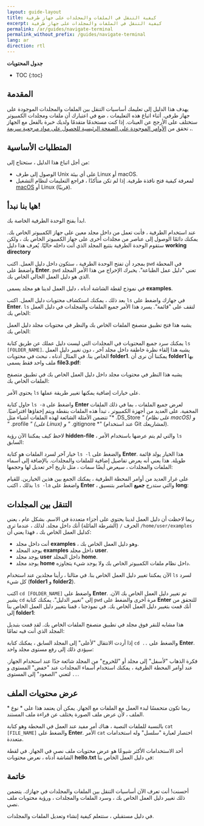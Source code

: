 ```yaml
---
layout: guide-layout
title: كيفية التنقل في الملفات والمجلدات على جهاز طرفية
excerpt: كيفية التنقل في الملفات والمجلدات على جهاز طرفية
permalink: /ar/guides/navigate-terminal
permalink_without_prefix: /guides/navigate-terminal
lang: ar
direction: rtl
---
```


**جدول المحتويات**

* TOC
{:toc}

## المقدمة

يهدف هذا الدليل إلى تعليمك أساسيات التنقل بين الملفات والمجلدات الموجودة على جهاز طرفي. أثناء اتباع هذه التعليمات ، ضع في اعتبارك أن ملفات ومجلدات الكمبيوتر ستختلف على الأرجح عن العينات. إذا كنت مستخدمًا متقدمًا ولديك خبرة بالفعل مع الجهاز ، تحقق من [الأوامر الموجودة على الصفحة الرئيسية للحصول على مواد مرجعية سريعة](/ar/).

## المتطلبات الأساسية

من أجل اتباع هذا الدليل ، ستحتاج إلى:

* الوصول إلى طرف Unix على أي بيئة Linux أو macOS.
* لمعرفة كيفية فتح نافذة طرفية. إذا لم تكن متأكدًا ، فراجع التعليمات لنظام التشغيل [macOS](open-terminal-macos) أو Linux (قريبًا).

## هيا بنا نبدأ!

ابدأ بفتح الوحدة الطرفية الخاصة بك.

عند استخدام الطرفية ، فأنت تعمل من داخل مجلد معين على جهاز الكمبيوتر الخاص بك. يمكنك دائمًا الوصول إلى عناصر من مجلدات أخرى على جهاز الكمبيوتر الخاص بك ، ولكن ستقوم الوحدة الطرفية بتتبع المجلد الذي أنت داخله حاليًا. يُعرف هذا دليل **working directory**

بمجرد أن تفتح الوحدة الطرفية ، ستكون داخل دليل العمل. اكتب `pwd` في المحطة واضغط على **Enter**. `pwd` تعني "دليل عمل الطباعة". يخبرك الإخراج من هذا الأمر المجلد الذي هو دليل العمل الحالي الخاص بك.

في نموذج لقطة الشاشة أدناه ، دليل العمل لدينا هو مجلد يسمى **examples**.

<div class="center guideimages">
  <amp-img src="/assets/guides/navigate-work-files/pwd-en.png" width="665" height="387" alt="المحطة pwd أمر" layout="responsive"></amp-img>
</div>

بعد ذلك ، يمكنك استكشاف محتويات دليل العمل. اكتب `ls` في جهازك واضغط على **Enter**. `ls` لتقف على "قائمة". يسرد هذا الأمر جميع الملفات والمجلدات في دليل العمل الخاص بك:

<div class="center guideimages">
  <amp-img src="/assets/guides/navigate-work-files/ls-en.png" width="665" height="387" alt="المحطة list أمر" layout="responsive"></amp-img>
</div>

يشبه هذا فتح تطبيق متصفح الملفات الخاص بك والنظر في محتويات مجلد دليل العمل الخاص بك:

<div class="center guideimages">
  <amp-img src="/assets/guides/navigate-work-files/ls-finder-ar.png" width="665" height="387" alt="متصفح الملفات تظهر المحتويات" layout="responsive"></amp-img>
</div>

يمكنك سرد جميع المحتويات في المجلدات التي ليست دليل عملك عن طريق كتابة `ls [FOLDER_NAME]`. يشبه هذا إلقاء نظرة خاطفة داخل مجلد آخر ، دون تغيير دليل العمل الخاص بنا. في المثال أدناه ، نبحث في محتويات **folder1**. يمكننا أن نرى أن **folder1** بها ملف واحد فقط يسمى **file3.pdf**:

<div class="center guideimages">
  <amp-img src="/assets/guides/navigate-work-files/ls-folder1-en.png" width="665" height="387" alt="ls command مجلد" layout="responsive"></amp-img>
</div>

يشبه هذا النظر في محتويات مجلد داخل دليل العمل الخاص بك في تطبيق متصفح الملفات الخاص بك:

<div class="center guideimages">
  <amp-img src="/assets/guides/navigate-work-files/ls-folder1-finder-ar.png" width="665" height="387" alt="ملف متصفح ملف نظرة خاطفة" layout="responsive"></amp-img>
</div>

يحتوي الأمر `ls` على خيارات إضافية يمكنها تغيير طريقة عملها.

حاول كتابة `ls -a` واضغط على **Enter** لعرض جميع الملفات ، بما في ذلك الملفات المخفية. على العديد من أجهزة الكمبيوتر ، تبدأ هذه الملفات بنقطة ويتم إخفاؤها افتراضيًا. تتضمن الأمثلة الشائعة لهذه الملفات أشياء مثل "* .DS_Store *" (على نظام macOS) و "* .profile *" (على Linux) و "* .gitignore *" (عند استخدام Git لمشاريعك).

لاحظ كيف يمكننا الآن رؤية **hidden-file** ، والتي لم يتم عرضها باستخدام الأمر `ls` السابق:

<div class="center guideimages">
  <amp-img src="/assets/guides/navigate-work-files/ls-a-en.png" width="665" height="387" alt="المحطة ls all أمر" layout="responsive"></amp-img>
</div>

خيار آخر لسرد الملفات هو كتابة `ls -l` والضغط على **Enter**. هذا الخيار يولد قائمة طويلة. هذا يعني أنه يعرض تفاصيل إضافية للملفات والمجلدات. بالإضافة إلى أسماء الملفات والمجلدات ، سيعرض أيضًا سمات ، مثل تاريخ آخر تعديل لها وحجمها:

<div class="center guideimages">
  <amp-img src="/assets/guides/navigate-work-files/ls-l-en.png" width="665" height="387" alt="المحطة ls long أمر" layout="responsive"></amp-img>
</div>

على غرار العديد من أوامر المحطة الطرفية ، يمكنك الجمع بين هذين الخيارين. للقيام بذلك ، اكتب `ls -la` واضغط على **Enter** ، والتي ستدرج **جميع** العناصر بتنسيق **long**:

<div class="center guideimages">
  <amp-img src="/assets/guides/navigate-work-files/ls-la-en.png" width="665" height="387" alt="المحطة ls long all أمر" layout="responsive"></amp-img>
</div>

## التنقل بين المجلدات

ربما لاحظت أن دليل العمل لدينا يحتوي على أجزاء متعددة في الاسم. بشكل عام ، يعني الحرف `/` (الشرطة المائلة) أنك داخل مجلد. لذلك ، عندما ترى  `/home/user/examples` كدليل العمل الخاص بك ، فهذا يعني أن:

* أنت داخل مجلد **examples** ، وهو دليل العمل الخاص بك.
* يوجد المجلد **examples** داخل مجلد **user**.
* يوجد مجلد **user** داخل المجلد **home**.
* يوجد مجلد **home** داخل نظام ملفات الكمبيوتر الخاص بك ولا يوجد شيء يتجاوزه.

الآن يمكننا تغيير دليل العمل الخاص بنا. في مثالنا ، رأينا مجلدين عند استخدام `ls` لسرد كل شيء (**folder1** و **folder2**).

اكتب `cd [FOLDER_NAME]` واضغط على **Enter**. تم تغيير دليل العمل الخاص بك الآن. يشير `cd` إلى "تغيير الدليل". يمكنك كتابة `pwd` مرة أخرى والضغط على **Enter** للتحقق من أنك قمت بتغيير دليل العمل الخاص بك. في نموذجنا ، قمنا بتغيير دليل العمل الخاص بنا إلى **folder1**:

<div class="center guideimages">
  <amp-img src="/assets/guides/navigate-work-files/cd-folder1-en.png" width="665" height="387" alt="المحطة cd أمر" layout="responsive"></amp-img>
</div>

هذا مشابه للنقر فوق مجلد في تطبيق متصفح الملفات الخاص بك. لقد قمت بتبديل المجلد الذي أنت فيه تمامًا:

<div class="center guideimages">
  <amp-img src="/assets/guides/navigate-work-files/cd-folder1-finder-ar.png" width="665" height="387" alt="macOS مجلد تغيير الدليل" layout="responsive"></amp-img>
</div>

إذا أردت الانتقال "لأعلى" إلى المجلد السابق ، يمكنك كتابة `cd ..` والضغط على **Enter**. سيؤدي ذلك إلى رفع مستوى مجلد واحد:

<div class="center guideimages">
  <amp-img src="/assets/guides/navigate-work-files/cd-folder1-and-back-en.png" width="665" height="387" alt="المحطة cd folder1 والعودة" layout="responsive"></amp-img>
</div>

فكرة الذهاب "لأسفل" إلى مجلد أو "للخروج" من المجلد شائعة جدًا عند استخدام الجهاز. عند أوامر المحطة الطرفية ، يمكنك استخدام أسماء المجلدات عند "خفض" المستوى و `..` لتعني "الصعود" إلى المستوى.

## عرض محتويات الملف

ربما تكون متحمسًا لبدء العمل مع الملفات مع الجهاز. يمكن أن يعتمد هذا على * نوع * الملف ، لأن عرض ملف الصورة يختلف عن قراءة ملف المستند.

بالنسبة للملفات النصية ، هناك أمر مفيد عند العمل في المحطة وهو كتابة `cat [FILE_NAME]` والضغط على **Enter**. الأمر `cat` اختصار لعبارة "سلسل" وله استخدامات متعددة.

أحد الاستخدامات الأكثر شيوعًا هو عرض محتويات ملف نصي في الجهاز. في لقطة الشاشة أدناه ، نعرض محتويات **hello.txt** في دليل العمل الخاص بنا:

<div class="center guideimages">
  <amp-img src="/assets/guides/navigate-work-files/cat-hello-en.png" width="665" height="387" alt="المحطة cat أمر" layout="responsive"></amp-img>
</div>

## خاتمة

أحسنت! أنت تعرف الآن أساسيات التنقل بين الملفات والمجلدات في جهازك. يتضمن ذلك تغيير دليل العمل الخاص بك ، وسرد الملفات والمجلدات ، ورؤية محتويات ملف نصي.

في دليل مستقبلي ، ستتعلم كيفية إنشاء وتعديل الملفات والمجلدات.